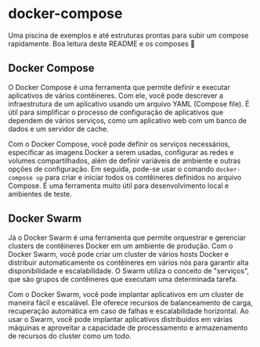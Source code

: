 # docker-compose
Uma piscina de exemplos e até estruturas prontas para subir um compose rapidamente. Boa leitura deste README e os composes 👻

## Docker Compose

O Docker Compose é uma ferramenta que permite definir e executar aplicativos de vários contêineres. Com ele, você pode descrever a infraestrutura de um aplicativo usando um arquivo YAML (Compose file). É útil para simplificar o processo de configuração de aplicativos que dependem de vários serviços, como um aplicativo web com um banco de dados e um servidor de cache.

Com o Docker Compose, você pode definir os serviços necessários, especificar as imagens Docker a serem usadas, configurar as redes e volumes compartilhados, além de definir variáveis de ambiente e outras opções de configuração. Em seguida, pode-se usar o comando ```docker-compose up``` para criar e iniciar todos os contêineres definidos no arquivo Compose. É uma ferramenta muito útil para desenvolvimento local e ambientes de teste.

## Docker Swarm

Já o Docker Swarm é uma ferramenta que permite orquestrar e gerenciar clusters de contêineres Docker em um ambiente de produção. Com o Docker Swarm, você pode criar um cluster de vários hosts Docker e distribuir automaticamente os contêineres em vários nós para garantir alta disponibilidade e escalabilidade. O Swarm utiliza o conceito de "serviços", que são grupos de contêineres que executam uma determinada tarefa.

Com o Docker Swarm, você pode implantar aplicativos em um cluster de maneira fácil e escalável. Ele oferece recursos de balanceamento de carga, recuperação automática em caso de falhas e escalabilidade horizontal. Ao usar o Swarm, você pode implantar aplicativos distribuídos em várias máquinas e aproveitar a capacidade de processamento e armazenamento de recursos do cluster como um todo.

